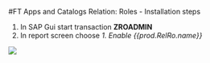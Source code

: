 #FT Apps and Catalogs Relation: Roles - Installation steps

1. In SAP Gui start transaction **ZROADMIN**
2. In report screen choose *1. Enable {{prod.RelRo.name}}*

[![](res/roadmin.png)](res/roadmin.png)